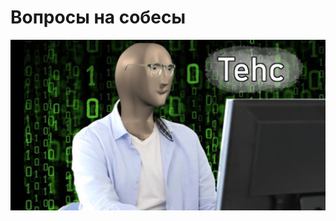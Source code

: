 # Вопросы на собесы

<img src="https://github.com/fr4nki/tehc/blob/main/assets/image.jpg?raw=true" alt="Tehc logo" />
